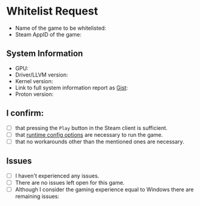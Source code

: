 # Whitelist Request
- Name of the game to be whitelisted:
- Steam AppID of the game:

## System Information
- GPU: <!-- e.g. RX 580 or GTX 970 -->
- Driver/LLVM version: <!-- e.g. Mesa 18.2/7.0.0 or nvidia 396.54 -->
- Kernel version: <!-- e.g. 4.17 -->
- Link to full system information report as [Gist](https://gist.github.com/):
- Proton version:

## I confirm:
- [ ] that pressing the `Play` button in the Steam client is sufficient.
- [ ] that [runtime config options](https://github.com/ValveSoftware/Proton#runtime-config-options)
      are necessary to run the game.
- [ ] that no workarounds other than the mentioned ones are necessary.

## Issues
- [ ] I haven't experienced any issues.
- [ ] There are no issues left open for this game.
- [ ] Although I consider the gaming experience equal to Windows there are
      remaining issues:

<!--
1. You can find the Steam AppID in the URL of the shop page of the game.
   e.g. for `The Witcher 3: Wild Hunt` the AppID is `292030`.
2. You can find your driver and Linux version, as well as your graphics
   processor's name in the system information report of Steam.
3. You can retrieve a full system information report by clicking
   `Help` > `System Information` in the Steam client on your machine.
4. Please copy it to your clipboard by pressing `Ctrl+A` and then `Ctrl+C`.
   Then paste it in a [Gist](https://gist.github.com/) and post the link in
   this issue to prevent chaos by too much info in one place.
5. Please search for open issues and pull requests by the name of the game and
   find out whether they are relevant and should be referenced above.
-->

